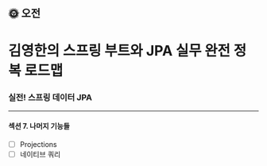 ## :sun_with_face: 오전

# 김영한의 스프링 부트와 JPA 실무 완전 정복 로드맵
### 실전! 스프링 데이터 JPA
--- ---
#### 섹션 7. 나머지 기능들
- [ ] Projections
- [ ] 네이티브 쿼리